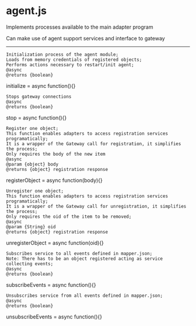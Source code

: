 # agent.js

Implements processes available to the main adapter program

Can make use of agent support services and interface to gateway

<hr>

    Initialization process of the agent module;
    Loads from memory credentials of registered objects;
    Performs actions necessary to restart/init agent;
    @async
    @returns {boolean}

initialize = async function(){}


    Stops gateway connections
    @async
    @returns {boolean}

stop = async function(){}

    Register one object;
    This function enables adapters to access registration services programatically;
    It is a wrapper of the Gateway call for registration, it simplifies the process;
    Only requires the body of the new item
    @async
    @param {object} body
    @returns {object} registration response
   
registerObject = async function(body){}

    Unregister one object;
    This function enables adapters to access registration services programatically;
    It is a wrapper of the Gateway call for unregistration, it simplifies the process;
    Only requires the oid of the item to be removed;
    @async
    @param {String} oid
    @returns {object} registration response
   
unregisterObject = async function(oid){}


    Subscribes service to all events defined in mapper.json;
    Note: There has to be an object registered acting as service collecting events;
    @async
    @returns {boolean}

subscribeEvents = async function(){}

    Unsubscribes service from all events defined in mapper.json;
    @async
    @returns {boolean}

unsubscribeEvents = async function(){}